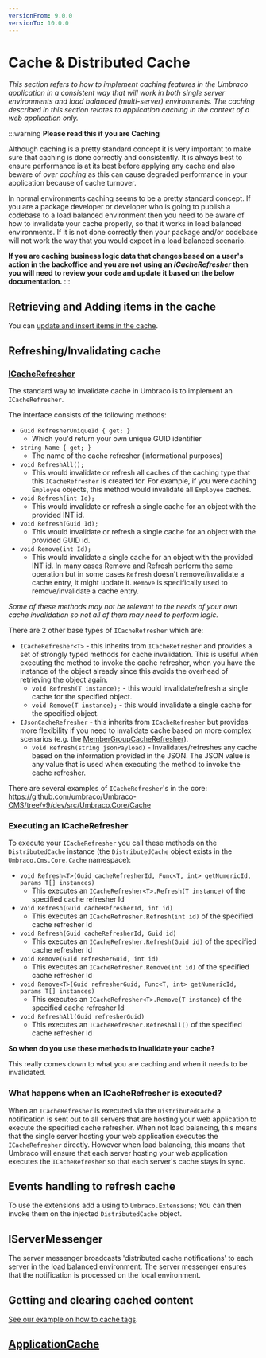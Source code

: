 ```yaml
---
versionFrom: 9.0.0
versionTo: 10.0.0
---
```


# Cache & Distributed Cache

_This section refers to how to implement caching features in the Umbraco application in a consistent way that will work in both single server environments and load balanced (multi-server) environments. The caching described in this section relates to application caching in the context of a web application only._

:::warning
**Please read this if you are Caching**

Although caching is a pretty standard concept it is very important to make sure that caching is done correctly and consistently. It is always best to ensure performance is at its best before applying any cache and also beware of *over caching* as this can cause degraded performance in your application because of cache turnover.

In normal environments caching seems to be a pretty standard concept. If you are a package developer or developer who is going to publish a codebase to a load balanced environment then you need to be aware of how to invalidate your cache properly, so that it works in load balanced environments. If it is not done correctly then your package and/or codebase will not work the way that you would expect in a load balanced scenario.

**If you are caching business logic data that changes based on a user's action in the backoffice and you are not using an *ICacheRefresher* then you will need to review your code and update it based on the below documentation.**
:::

## Retrieving and Adding items in the cache

You can [update and insert items in the cache](Updating-Cache/index.md).

## Refreshing/Invalidating cache

### [ICacheRefresher](ICacheRefresher/index.md)

The standard way to invalidate cache in Umbraco is to implement an `ICacheRefresher`.

The interface consists of the following methods:

* `Guid RefresherUniqueId { get; }`
  - Which you'd return your own unique GUID identifier
* `string Name { get; }`
  - The name of the cache refresher (informational purposes)
* `void RefreshAll();`
  - This would invalidate or refresh all caches of the caching type that this `ICacheRefresher` is created for. For example, if you were caching `Employee` objects, this method would invalidate all `Employee` caches.
* `void Refresh(int Id);`
  - This would invalidate or refresh a single cache for an object with the provided INT id.
* `void Refresh(Guid Id);`
  - This would invalidate or refresh a single cache for an object with the provided GUID id.
* `void Remove(int Id);`
  - This would invalidate a single cache for an object with the provided INT id. In many cases Remove and Refresh perform the same operation but in some cases `Refresh` doesn't remove/invalidate a cache entry, it might update it. `Remove` is specifically used to remove/invalidate a cache entry.

_Some of these methods may not be relevant to the needs of your own cache invalidation so not all of them may need to perform logic._

There are 2 other base types of `ICacheRefresher` which are:

* `ICacheRefresher<T>` - this inherits from `ICacheRefresher` and provides a set of strongly typed methods for cache invalidation. This is useful when executing the method to invoke the cache refresher, when you have the instance of the object already since this avoids the overhead of retrieving the object again.
    * `void Refresh(T instance);` - this would invalidate/refresh a single cache for the specified object.
    * `void Remove(T instance);` - this would invalidate a single cache for the specified object.
* `IJsonCacheRefresher` - this inherits from `ICacheRefresher` but provides more flexibility if you need to invalidate cache based on more complex scenarios (e.g. the [MemberGroupCacheRefresher](https://github.com/umbraco/Umbraco-CMS/blob/v9/contrib/src/Umbraco.Core/Cache/MemberGroupCacheRefresher.cs)).
    * `void Refresh(string jsonPayload)` - Invalidates/refreshes any cache based on the information provided in the JSON. The JSON value is any value that is used when executing the method to invoke the cache refresher.

There are several examples of `ICacheRefresher`'s in the core: https://github.com/umbraco/Umbraco-CMS/tree/v9/dev/src/Umbraco.Core/Cache

### Executing an ICacheRefresher

To execute your `ICacheRefresher` you call these methods on the `DistributedCache` instance (the `DistributedCache` object exists in the `Umbraco.Cms.Core.Cache` namespace):

* `void Refresh<T>(Guid cacheRefresherId, Func<T, int> getNumericId, params T[] instances)`
  - This executes an `ICacheRefresher<T>.Refresh(T instance)` of the specified cache refresher Id
* `void Refresh(Guid cacheRefresherId, int id)`
  - This executes an `ICacheRefresher.Refresh(int id)` of the specified cache refresher Id
* `void Refresh(Guid cacheRefresherId, Guid id)`
  - This executes an `ICacheRefresher.Refresh(Guid id)` of the specified cache refresher Id
* `void Remove(Guid refresherGuid, int id)`
  - This executes an `ICacheRefresher.Remove(int id)` of the specified cache refresher Id
* `void Remove<T>(Guid refresherGuid, Func<T, int> getNumericId, params T[] instances)`
  - This executes an `ICacheRefresher<T>.Remove(T instance)` of the specified cache refresher Id
* `void RefreshAll(Guid refresherGuid)`
  - This executes an `ICacheRefresher.RefreshAll()` of the specified cache refresher Id

**So when do you use these methods to invalidate your cache?**

This really comes down to what you are caching and when it needs to be invalidated.

### What happens when an ICacheRefresher is executed?

When an `ICacheRefresher` is executed via the `DistributedCache` a notification is sent out to all servers that are hosting your web application to execute the specified cache refresher.
When not load balancing, this means that the single server hosting your web application executes the `ICacheRefresher` directly.
However when load balancing, this means that Umbraco will ensure that each server hosting your web application executes the `ICacheRefresher` so that each server's cache stays in sync.

## Events handling to refresh cache

To use the extensions add a using to `Umbraco.Extensions`;  You can then invoke them on the injected `DistributedCache` object.

## IServerMessenger

The server messenger broadcasts 'distributed cache notifications' to each server in the load balanced environment.
The server messenger ensures that the notification is processed on the local environment.

## Getting and clearing cached content

[See our example on how to cache tags](examples/tags.md).

## [ApplicationCache](Application-Cache/index.md)
